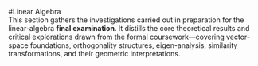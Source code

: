 #Linear Algebra  
This section gathers the investigations carried out in preparation for the linear-algebra **final examination**. It distills the core theoretical results and critical explorations drawn from the formal coursework—covering vector-space foundations, orthogonality structures, eigen-analysis, similarity transformations, and their geometric interpretations.
